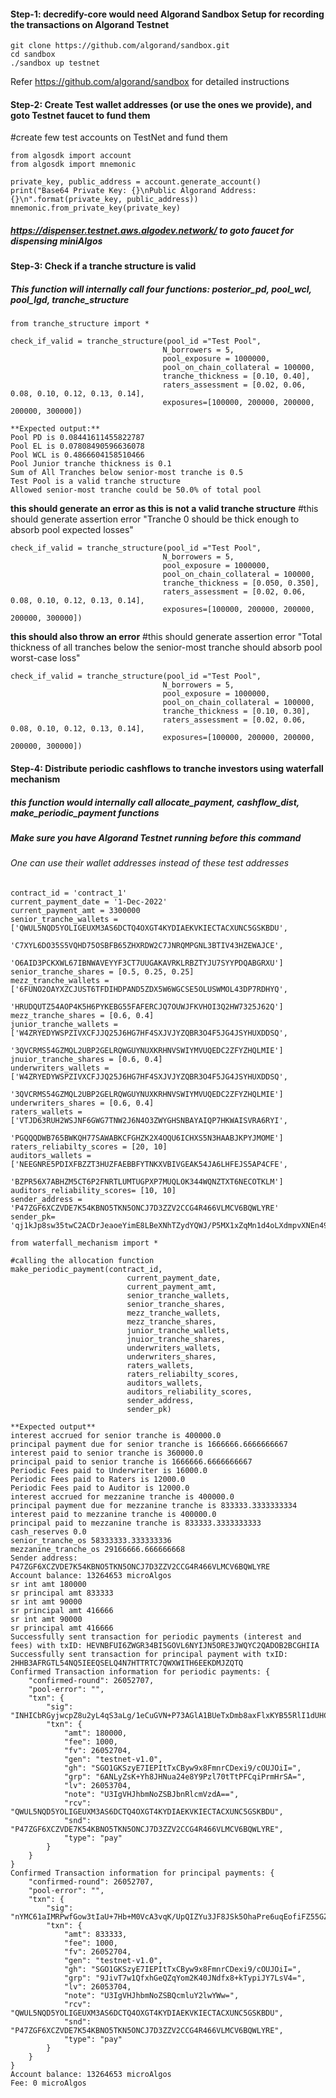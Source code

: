 #### Step-1: decredify-core would need Algorand Sandbox Setup for recording the transactions on Algorand Testnet
```
git clone https://github.com/algorand/sandbox.git
cd sandbox
./sandbox up testnet
```
Refer https://github.com/algorand/sandbox for detailed instructions


#### Step-2: Create Test wallet addresses (or use the ones we provide), and goto Testnet faucet to fund them
#create few test accounts on TestNet and fund them
```
from algosdk import account
from algosdk import mnemonic

private_key, public_address = account.generate_account()
print("Base64 Private Key: {}\nPublic Algorand Address: {}\n".format(private_key, public_address))
mnemonic.from_private_key(private_key)
```
##### https://dispenser.testnet.aws.algodev.network/ to goto faucet for dispensing miniAlgos


#### Step-3: Check if a tranche structure is valid
##### This function will internally call four functions: posterior_pd, pool_wcl, pool_lgd, tranche_structure
```
from tranche_structure import *

check_if_valid = tranche_structure(pool_id ="Test Pool",
                                  N_borrowers = 5,
                                  pool_exposure = 1000000,
                                  pool_on_chain_collateral = 100000,
                                  tranche_thickness = [0.10, 0.40],
                                  raters_assessment = [0.02, 0.06, 0.08, 0.10, 0.12, 0.13, 0.14],
                                  exposures=[100000, 200000, 200000, 200000, 300000])
                                  
**Expected output:**
Pool PD is 0.08441611455822787
Pool EL is 0.07808490596636078
Pool WCL is 0.4866604158510466
Pool Junior tranche thickness is 0.1
Sum of All Tranches below senior-most tranche is 0.5
Test Pool is a valid tranche structure
Allowed senior-most tranche could be 50.0% of total pool
```

**this should generate an error as this is not a valid tranche structure**
#this should generate assertion error "Tranche 0 should be thick enough to absorb pool expected losses"
```
check_if_valid = tranche_structure(pool_id ="Test Pool",
                                  N_borrowers = 5,
                                  pool_exposure = 1000000,
                                  pool_on_chain_collateral = 100000,
                                  tranche_thickness = [0.050, 0.350],
                                  raters_assessment = [0.02, 0.06, 0.08, 0.10, 0.12, 0.13, 0.14],
                                  exposures=[100000, 200000, 200000, 200000, 300000])
 ```
                                  
**this should also throw an error**
#this should generate assertion error "Total thickness of all tranches below the senior-most tranche should absorb pool worst-case loss"
```
check_if_valid = tranche_structure(pool_id ="Test Pool",
                                  N_borrowers = 5,
                                  pool_exposure = 1000000,
                                  pool_on_chain_collateral = 100000,
                                  tranche_thickness = [0.10, 0.30],
                                  raters_assessment = [0.02, 0.06, 0.08, 0.10, 0.12, 0.13, 0.14],
                                  exposures=[100000, 200000, 200000, 200000, 300000])
 ```                                
#### Step-4: Distribute periodic cashflows to tranche investors using waterfall mechanism
##### this function would internally call allocate_payment, cashflow_dist, make_periodic_payment functions
##### Make sure you have Algorand Testnet running before this command
  
###### One can use their wallet addresses instead of these test addresses
```
contract_id = 'contract_1'
current_payment_date = '1-Dec-2022'
current_payment_amt = 3300000
senior_tranche_wallets = ['QWUL5NQD5YOLIGEUXM3AS6DCTQ4OXGT4KYDIAEKVKIECTACXUNC5GSKBDU',
                          'C7XYL6DO35S5VQHD75OSBFB65ZHXRDW2C7JNRQMPGNL3BTIV43HZEWAJCE',
                          'O6AID3PCKXWL67IBNWAVEYYF3CT7UUGAKAVRKLRBZTYJU7SYYPDQABGRXU']
senior_tranche_shares = [0.5, 0.25, 0.25]
mezz_tranche_wallets = ['6FUNO2OAYXZCJUST6TFDIHDPAND5ZDX5W6WGCSE5OLUSWMOL43DP7RDHYQ',
                        'HRUDQUTZ54AOP4K5H6PYKEBG55FAFERCJQ7OUWJFKVHOI3Q2HW7325J62Q']
mezz_tranche_shares = [0.6, 0.4]
junior_tranche_wallets = ['W4ZRYEDYWSPZIVXCFJJQ25J6HG7HF4SXJVJYZQBR3O4F5JG4JSYHUXDDSQ',
                         '3QVCRMS54GZMQL2UBP2GELRQWGUYNUXKRHNVSWIYMVUQEDC2ZFYZHQLMIE']
jnuior_tranche_shares = [0.6, 0.4]
underwriters_wallets = ['W4ZRYEDYWSPZIVXCFJJQ25J6HG7HF4SXJVJYZQBR3O4F5JG4JSYHUXDDSQ',
                         '3QVCRMS54GZMQL2UBP2GELRQWGUYNUXKRHNVSWIYMVUQEDC2ZFYZHQLMIE']
underwriters_shares = [0.6, 0.4]
raters_wallets = ['VTJD63RUH2WSJNF6GWG7TNW2J6N4O3ZWYGHSNBAYAIQP7HKWAISVRA6RYI',
                  'PGQQQDWB765BWKQH77SAWABKCFGHZK2X4OQU6ICHXS5N3HAABJKPYJMOME']
raters_reliabilty_scores = [20, 10]
auditors_wallets = ['NEEGNRE5PDIXFBZZT3HUZFAEBBFYTNKXVBIVGEAK54JA6LHFEJS5AP4CFE',
                   'BZPR56X7ABHZM5CT6P2FNRTLUMTUGPXP7MUQLOK344WQNZTXT6NECOTKLM']
auditors_reliability_scores= [10, 10]
sender_address = 'P47ZGF6XCZVDE7K54KBNO5TKN5ONCJ7D3ZZV2CCG4R466VLMCV6BQWLYRE'
sender_pk= 'qj1kJp8sw35twC2ACDrJeaoeYimE8LBeXNhTZydYQWJ/P5MX1xZqMn1d4oLXdmpvXNEn495zXQhG5HnvVWwVfA=='

from waterfall_mechanism import *

#calling the allocation function
make_periodic_payment(contract_id,
                          current_payment_date,
                          current_payment_amt,
                          senior_tranche_wallets,
                          senior_tranche_shares,
                          mezz_tranche_wallets,
                          mezz_tranche_shares,
                          junior_tranche_wallets,
                          jnuior_tranche_shares,
                          underwriters_wallets,
                          underwriters_shares,
                          raters_wallets,
                          raters_reliabilty_scores,
                          auditors_wallets,
                          auditors_reliability_scores,
                          sender_address,
                          sender_pk)
                          
**Expected output**
interest accrued for senior tranche is 400000.0
principal payment due for senior tranche is 1666666.6666666667
interest paid to senior tranche is 360000.0
principal paid to senior tranche is 1666666.6666666667
Periodic Fees paid to Underwriter is 16000.0
Periodic Fees paid to Raters is 12000.0
Periodic Fees paid to Auditor is 12000.0
interest accrued for mezzanine tranche is 400000.0
principal payment due for mezzanine tranche is 833333.3333333334
interest paid to mezzanine tranche is 400000.0
principal paid to mezzanine tranche is 833333.3333333333
cash_reserves 0.0
senior_tranche_os 58333333.333333336
mezzanine_tranche_os 29166666.666666668
Sender address: P47ZGF6XCZVDE7K54KBNO5TKN5ONCJ7D3ZZV2CCG4R466VLMCV6BQWLYRE
Account balance: 13264653 microAlgos
sr int amt 180000
sr principal amt 833333
sr int amt 90000
sr principal amt 416666
sr int amt 90000
sr principal amt 416666
Successfully sent transaction for periodic payments (interest and fees) with txID: HEVNBFUI6ZWGR34BI5GOVL6NYIJN5ORE3JWQYC2QADOB2BCGHIIA
Successfully sent transaction for principal payment with txID: 2HHB3AFRGTL54NQ5IEEQSELQ4N7HTTRTC7QWXWITH6EEKDMJZQTQ
Confirmed Transaction information for periodic payments: {
    "confirmed-round": 26052707,
    "pool-error": "",
    "txn": {
        "sig": "INHICbRGyjwcpZ8u2yL4qS3aLg/1eCuGVN+P73AGlA1BUeTxDmb8axFlxKYB55RlI1dUHCy6MgjkQJNpTn8cBQ==",
        "txn": {
            "amt": 180000,
            "fee": 1000,
            "fv": 26052704,
            "gen": "testnet-v1.0",
            "gh": "SGO1GKSzyE7IEPItTxCByw9x8FmnrCDexi9/cOUJOiI=",
            "grp": "6ANLyZsK+Yh8JHNua24e8Y9Pzl70tTtPFCqiPrmHrSA=",
            "lv": 26053704,
            "note": "U3IgVHJhbmNoZSBJbnRlcmVzdA==",
            "rcv": "QWUL5NQD5YOLIGEUXM3AS6DCTQ4OXGT4KYDIAEKVKIECTACXUNC5GSKBDU",
            "snd": "P47ZGF6XCZVDE7K54KBNO5TKN5ONCJ7D3ZZV2CCG4R466VLMCV6BQWLYRE",
            "type": "pay"
        }
    }
}
Confirmed Transaction information for principal payments: {
    "confirmed-round": 26052707,
    "pool-error": "",
    "txn": {
        "sig": "nYMC61aIMRPwfGow3tIaU+7Hb+M0VcA3vqK/UpQIZYu3JF8JSk5OhaPre6uqEofiFZ55GZGqi4vFjxgPwLgfBA==",
        "txn": {
            "amt": 833333,
            "fee": 1000,
            "fv": 26052704,
            "gen": "testnet-v1.0",
            "gh": "SGO1GKSzyE7IEPItTxCByw9x8FmnrCDexi9/cOUJOiI=",
            "grp": "9JivT7w1QfxhGeQZqYom2K40JNdfx8+kTypiJY7LsV4=",
            "lv": 26053704,
            "note": "U3IgVHJhbmNoZSBQcmluY2lwYWw=",
            "rcv": "QWUL5NQD5YOLIGEUXM3AS6DCTQ4OXGT4KYDIAEKVKIECTACXUNC5GSKBDU",
            "snd": "P47ZGF6XCZVDE7K54KBNO5TKN5ONCJ7D3ZZV2CCG4R466VLMCV6BQWLYRE",
            "type": "pay"
        }
    }
}
Account balance: 13264653 microAlgos
Fee: 0 microAlgos
```
